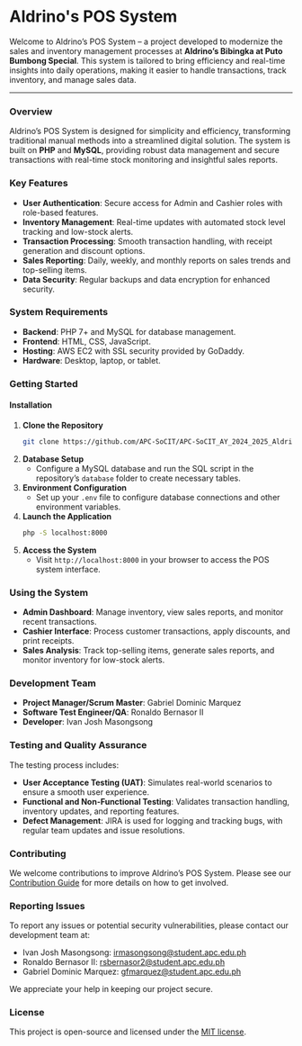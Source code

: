# Aldrino's POS System

Welcome to Aldrino’s POS System – a project developed to modernize the sales and inventory management processes at **Aldrino’s Bibingka at Puto Bumbong Special**. This system is tailored to bring efficiency and real-time insights into daily operations, making it easier to handle transactions, track inventory, and manage sales data.

---

### Overview

Aldrino’s POS System is designed for simplicity and efficiency, transforming traditional manual methods into a streamlined digital solution. The system is built on **PHP** and **MySQL**, providing robust data management and secure transactions with real-time stock monitoring and insightful sales reports.

### Key Features

- **User Authentication**: Secure access for Admin and Cashier roles with role-based features.
- **Inventory Management**: Real-time updates with automated stock level tracking and low-stock alerts.
- **Transaction Processing**: Smooth transaction handling, with receipt generation and discount options.
- **Sales Reporting**: Daily, weekly, and monthly reports on sales trends and top-selling items.
- **Data Security**: Regular backups and data encryption for enhanced security.

### System Requirements
- **Backend**: PHP 7+ and MySQL for database management.
- **Frontend**: HTML, CSS, JavaScript.
- **Hosting**: AWS EC2 with SSL security provided by GoDaddy.
- **Hardware**: Desktop, laptop, or tablet.

### Getting Started

#### Installation

1. **Clone the Repository**
    ```bash
    git clone https://github.com/APC-SoCIT/APC-SoCIT_AY_2024_2025_Aldrino-s_POS.git
    ```
2. **Database Setup**
    - Configure a MySQL database and run the SQL script in the repository’s `database` folder to create necessary tables.
3. **Environment Configuration**
    - Set up your `.env` file to configure database connections and other environment variables.
4. **Launch the Application**
    ```bash
    php -S localhost:8000
    ```
5. **Access the System**
    - Visit `http://localhost:8000` in your browser to access the POS system interface.

### Using the System

- **Admin Dashboard**: Manage inventory, view sales reports, and monitor recent transactions.
- **Cashier Interface**: Process customer transactions, apply discounts, and print receipts.
- **Sales Analysis**: Track top-selling items, generate sales reports, and monitor inventory for low-stock alerts.

### Development Team

- **Project Manager/Scrum Master**: Gabriel Dominic Marquez
- **Software Test Engineer/QA**: Ronaldo Bernasor II
- **Developer**: Ivan Josh Masongsong

### Testing and Quality Assurance

The testing process includes:
- **User Acceptance Testing (UAT)**: Simulates real-world scenarios to ensure a smooth user experience.
- **Functional and Non-Functional Testing**: Validates transaction handling, inventory updates, and reporting features.
- **Defect Management**: JIRA is used for logging and tracking bugs, with regular team updates and issue resolutions.

### Contributing

We welcome contributions to improve Aldrino’s POS System. Please see our [Contribution Guide](https://github.com/APC-SoCIT/APC-SoCIT_AY_2024_2025_Aldrino-s_POS/blob/main/CONTRIBUTING.md) for more details on how to get involved.

### Reporting Issues

To report any issues or potential security vulnerabilities, please contact our development team at:
- Ivan Josh Masongsong: [irmasongsong@student.apc.edu.ph](mailto:irmasongsong@student.apc.edu.ph)
- Ronaldo Bernasor II: [rsbernasor2@student.apc.edu.ph](mailto:rsbernasor2@student.apc.edu.ph)
- Gabriel Dominic Marquez: [gfmarquez@student.apc.edu.ph](mailto:gfmarquez@student.apc.edu.ph)

We appreciate your help in keeping our project secure.

### License

This project is open-source and licensed under the [MIT license](https://github.com/APC-SoCIT/APC-SoCIT_AY_2024_2025_Aldrino-s_POS/blob/main/LICENSE).

